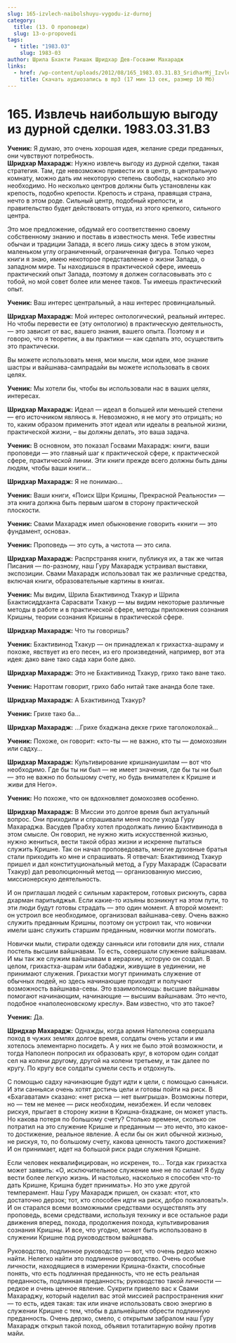 ```yaml
---
slug: 165-izvlech-naibolshuyu-vygodu-iz-durnoj
category:
  title: (13. О проповеди)
  slug: 13-o-propovedi
tags:
  - title: "1983.03"
    slug: 1983-03
author: Шрила Бхакти Ракшак Шридхар Дев-Госвами Махарадж
links:
  - href: /wp-content/uploads/2012/08/165_1983.03.31.B3_SridharMj_Izvlech_naibolshuyu_vygodu_iz_durnoy_sdelki.mp3
    title: Скачать аудиозапись в mp3 (17 мин 13 сек, размер 10 Мб)
---
```


# 165. Извлечь наибольшую выгоду из дурной сделки. 1983.03.31.B3

**Ученик:** Я думаю, это очень хорошая идея, желание среди преданных, они чувствуют потребность.\
**Шридхар Махарадж:** Нужно извлечь выгоду из дурной сделки, такая стратегия. Там, где невозможно привести их в центр, в центральную комнату, можно дать им некоторую степень свободы, насколько это необходимо. Но несколько центров должны быть установлены как крепость, подобно крепости. Крепость и страна, правящая страна, нечто в этом роде. Сильный центр, подобный крепости, и правительство будет действовать оттуда, из этого крепкого, сильного центра.

Это мое предложение, обдумай его соответственно своему собственному знанию и поставь в известность меня. Тебе известны обычаи и традиции Запада, я всего лишь сижу здесь в этом узком, маленьком углу ограниченный, ограниченная фигура. Только через книги я знаю, имею некоторое представление о жизни Запада, о западном мире. Ты находишься в практической сфере, имеешь практический опыт Запада, поэтому я должен согласовывать это с тобой, но мой совет более или менее таков. Ты имеешь практический опыт.

**Ученик:** Ваш интерес центральный, а наш интерес провинциальный.

**Шридхар Махарадж:** Мой интерес онтологический, реальный интерес. Но чтобы перевести ее (эту онтологию) в практическую деятельность, — это зависит от вас, вашего знания, вашего опыта. Поэтому я и говорю, что я теоретик, а вы практики — как сделать это, осуществить это практически.

Вы можете использовать меня, мои мысли, мои идеи, мое знание шастры и вайшнава-сампрадайи вы можете использовать в своих целях.

**Ученик:** Мы хотели бы, чтобы вы использовали нас в ваших целях, интересах.

**Шридхар Махарадж:** Идеал — идеал в большей или меньшей степени — его источником являюсь я. Невозможно, я не могу это отрицать; но то, каким образом применить этот идеал или идеалы в реальной жизни, практической жизни, – вы должны делать, это ваша задача.

**Ученик:** В основном, это показал Госвами Махарадж: книги, ваши проповеди — это главный шаг к практической сфере, к практической сфере, практической линии. Эти книги прежде всего должны быть даны людям, чтобы ваши книги…

**Шридхар Махарадж:** Я не понимаю…

**Ученик:** Ваши книги, «Поиск Шри Кришны, Прекрасной Реальности» — эта книга должна быть первым шагом в сторону практической плоскости.

**Ученик:** Свами Махарадж имел обыкновение говорить «книги — это фундамент, основа».

**Ученик:** Проповедь — это суть, а чистота — это сила.

**Шридхар Махарадж:** Распрстраняя книги, публикуя их, а так же читая Писания — по-разному, наш Гуру Махарадж устраивал выставки, экспозиции. Свами Махарадж использовал так же различные средства, включая книги, образовательные картины в книгах.

**Ученик:** Мы видим, Шрила Бхактивинод Тхакур и Шрила Бхактисиддханта Сарасвати Тхакур — мы видим некоторые различные методы в работе и в практической сфере, методы приложения сознания Кришны, теории сознания Кришны в практической сфере.

**Шридхар Махарадж:** Что ты говоришь?

**Ученик:** Бхактивинод Тхакур — он принадлежал к грихастха-ашраму и похоже, явствует из его песен, из его произведений, например, вот эта идея: дако ване тако сада хари боле дако.

**Шридхар Махарадж:** Это не Бхактивинод Тхакур, грихо тако ване тако.

**Ученик:** Нароттам говорит, грихо бабо нитай таке ананда боле таке.

**Шридхар Махарадж:** А Бхактивинод Тхакур?

**Ученик:** Грихе тако ба…

**Шридхар Махарадж:** …Грихе бхаджана декхе грихе таголоколохай…

**Ученик:** Похоже, он говорит: «кто-ты — не важно, кто ты — домохозяин или садху…

**Шридхар Махарадж:** Культивирование кришнанушилам — вот что необходимо. Где бы ты ни был — не имеет значения, где бы ты ни был — это не важно по большому счету, но будь внимателен к Кришне и живи для Него».

**Ученик:** Но похоже, что он вдохновляет домохозяев особенно.

**Шридхар Махарадж:** В Миссии это долгое время был актуальный вопрос. Они приходили и спрашивали меня после ухода Гуру Махараджа. Васудев Прабху хотел продолжать линию Бхактивинода в этом смысле. Он говорил, не нужно жить искусственной жизнью, нужно жениться, вести такой образ жизни и искренне пытаться служить Кришне. Так он начал проповедовать, многие духовные братья стали приходить ко мне и спрашивать. Я отвечал: Бхактивинод Тхакур пришел и дал конституциональный метод, а Гуру Махарадж (Сарасвати Тхакур) дал революционный метод — организованную миссию, миссионерскую деятельность.

И он приглашал людей с сильным характером, готовых рискнуть, сарва дхарман паритьяджья. Если какие-то изъяны возникнут на этом пути, то эти люди будут готовы страдать — это один момент. А второй момент: он устроил все необходимое, организовал вайшнава-севу. Очень важно служить преданным Кришны, поэтому он устроил так, что новички имели шанс служить старшим преданным, новички могли помогать.

Новички мыли, стирали одежду санньяси или готовили для них, стлали постель высшим вайшнавам. То есть, совершали служение вайшнавам. И мы так же служим вайшнавам в иерархии, которую он создал. В целом, грихастха-ашрам или бабаджи, живущие в уединении, не принимают служения. Грихастхи могут принимать служение от обычных людей, но здесь начинающие приходят и получают возможность вайшнава-севы. Это взаимопомощь: высшие вайшнавы помогают начинающим, начинающие — высшим вайшнавам. Это нечто, подобное «наполеоновскому креслу». Вам известно, что это такое?

**Ученик:** Да.

**Шридхар Махарадж:** Однажды, когда армия Наполеона совершала поход в чужих землях долгое время, солдаты очень устали и им хотелось элементарно посидеть. А у них не было этой возможности, и тогда Наполеон попросил их образовать круг, в котором один солдат сел на колени другому, другой на колени третьему, и так далее по кругу. По кругу все солдаты сумели сесть и отдохнуть.

С помощью садху начинающие будут идти к цели, с помощью санньяси. И эти санньяси очень хотят достичь цели и готовы пойти на риск. В «Бхагаватам» сказано: «нет риска — нет выигрыша». Возможны потери, но — тем не менее — риск необходим, неизбежен. И если человек рискуя, прыгает в сторону жизни в Кришна-бхаджане, он может упасть. Но какова потеря по большому счету? Столько времени, сколько он потратил на это служение Кришне и преданным — это нечто, это какое-то достижение, реальное явление. А если бы он жил обычной жизнью, не рискуя, то, по большому счету, какова ценность такого достижения? И он принимает, идет на большой риск ради служения Кришне.

Если человек неквалифицирован, но искренен, то… Тогда как грихастха может заявить: «О, исключительное служение мне не по силам! Я буду вести более легкую жизнь. И настолько, насколько я способен что-то дать Кришне, Кришна будет принимать». Но это уже другой темперамент. Наш Гуру Махарадж пришел, он сказал: «тот, кто достаточно дерзок; тот, кто способен идти на риск, добро пожаловать!». И он старался всеми возможными средствами осуществлять эту проповедь, всеми средствами, используя технику и все остальное ради движения вперед, похода, продолжения похода, культивирования сознания Кришны. И все, что угодно, может быть использовано в служении Кришне под руководством вайшнава.

Руководство, подлинное руководство — вот, что очень редко можно найти. Нелегко найти это подлинное руководство. Очень особые личности, находящиеся в измерении Кришна-бхакти, способные понять, что есть подлинная преданность, что не есть реальная преданность, подлинная преданность; руководство такой личности — редкое и очень ценное явление. Сукрити привело вас к Свами Махараджу, который наделил вас этой миссией распространения книг — то есть, идея такая: так или иначе использовать свою энергию в служении Кришне с тем, чтобы в дальнейшем обрести подлинную преданность. Очень дерзко, смело, с открытым забралом наш Гуру Махарадж открыл такой поход, объявил тоталитарную войну против майи.

